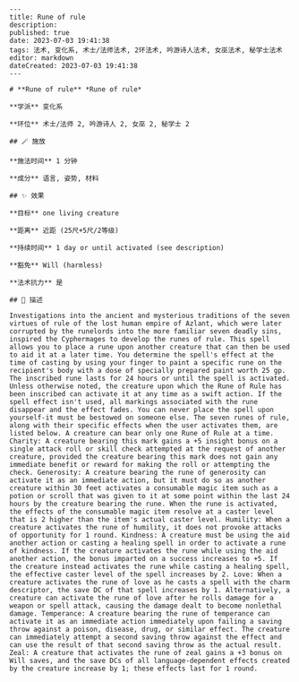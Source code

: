 
    ---
    title: Rune of rule
    description: 
    published: true
    date: 2023-07-03 19:41:38
    tags: 法术, 变化系, 术士/法师法术, 2环法术, 吟游诗人法术, 女巫法术, 秘学士法术
    editor: markdown
    dateCreated: 2023-07-03 19:41:38
    ---

    # **Rune of rule** *Rune of rule*

    **学派** 变化系 

    **环位** 术士/法师 2, 吟游诗人 2, 女巫 2, 秘学士 2

    ## 🪄 施放

    **施法时间** 1 分钟

    **成分** 语言, 姿势, 材料

    ## ✨ 效果 

    **目标** one living creature 

    **距离** 近距 (25尺+5尺/2等级)  

    **持续时间** 1 day or until activated (see description) 

    **豁免** Will (harmless)

    **法术抗力** 是

    ## 📖 描述

    Investigations into the ancient and mysterious traditions of the seven virtues of rule of the lost human empire of Azlant, which were later corrupted by the runelords into the more familiar seven deadly sins, inspired the Cyphermages to develop the runes of rule. This spell allows you to place a rune upon another creature that can then be used to aid it at a later time. You determine the spell's effect at the time of casting by using your finger to paint a specific rune on the recipient's body with a dose of specially prepared paint worth 25 gp. The inscribed rune lasts for 24 hours or until the spell is activated. Unless otherwise noted, the creature upon which the Rune of Rule has been inscribed can activate it at any time as a swift action. If the spell effect isn't used, all markings associated with the rune disappear and the effect fades. You can never place the spell upon yourself-it must be bestowed on someone else. The seven runes of rule, along with their specific effects when the user activates them, are listed below. A creature can bear only one Rune of Rule at a time. Charity: A creature bearing this mark gains a +5 insight bonus on a single attack roll or skill check attempted at the request of another creature, provided the creature bearing this mark does not gain any immediate benefit or reward for making the roll or attempting the check. Generosity: A creature bearing the rune of generosity can activate it as an immediate action, but it must do so as another creature within 30 feet activates a consumable magic item such as a potion or scroll that was given to it at some point within the last 24 hours by the creature bearing the rune. When the rune is activated, the effects of the consumable magic item resolve at a caster level that is 2 higher than the item's actual caster level. Humility: When a creature activates the rune of humility, it does not provoke attacks of opportunity for 1 round. Kindness: A creature must be using the aid another action or casting a healing spell in order to activate a rune of kindness. If the creature activates the rune while using the aid another action, the bonus imparted on a success increases to +5. If the creature instead activates the rune while casting a healing spell, the effective caster level of the spell increases by 2. Love: When a creature activates the rune of love as he casts a spell with the charm descriptor, the save DC of that spell increases by 1. Alternatively, a creature can activate the rune of love after he rolls damage for a weapon or spell attack, causing the damage dealt to become nonlethal damage. Temperance: A creature bearing the rune of temperance can activate it as an immediate action immediately upon failing a saving throw against a poison, disease, drug, or similar effect. The creature can immediately attempt a second saving throw against the effect and can use the result of that second saving throw as the actual result. Zeal: A creature that activates the rune of zeal gains a +3 bonus on Will saves, and the save DCs of all language-dependent effects created by the creature increase by 1; these effects last for 1 round.
    
